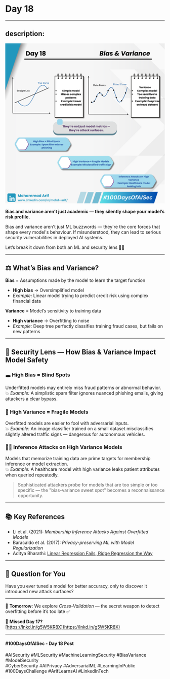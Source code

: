 # Day 18
---
description: 
--- 
![Day 18 Poster](images/day18-poster.png)


**Bias and variance aren’t just academic — they silently shape your model’s risk profile.**

Bias and variance aren't just ML buzzwords — they're the core forces that shape every model's behaviour. If misunderstood, they can lead to serious security vulnerabilities in deployed AI systems.

Let’s break it down from both an ML and security lens 🧠🔐

---

## ⚖️ What’s Bias and Variance?

**Bias** = Assumptions made by the model to learn the target function  
- **High bias** → Oversimplified model  
- *Example:* Linear model trying to predict credit risk using complex financial data

**Variance** = Model’s sensitivity to training data  
- **High variance** → Overfitting to noise  
- *Example:* Deep tree perfectly classifies training fraud cases, but fails on new patterns

---

## 🔐 Security Lens — How Bias & Variance Impact Model Safety

### 🕳️ High Bias = Blind Spots  
Underfitted models may entirely miss fraud patterns or abnormal behavior.  
💥 *Example:* A simplistic spam filter ignores nuanced phishing emails, giving attackers a clear bypass.

### 🧪 High Variance = Fragile Models  
Overfitted models are easier to fool with adversarial inputs.  
💥 *Example:* An image classifier trained on a small dataset misclassifies slightly altered traffic signs — dangerous for autonomous vehicles.

### 🕵️‍♂️ Inference Attacks on High Variance Models  
Models that memorize training data are prime targets for membership inference or model extraction.  
💥 *Example:* A healthcare model with high variance leaks patient attributes when queried repeatedly.

> Sophisticated attackers probe for models that are too simple or too specific — the "bias-variance sweet spot" becomes a reconnaissance opportunity.

---

## 📚 Key References

- Li et al. (2021): *Membership Inference Attacks Against Overfitted Models*  
- Baracaldo et al. (2017): *Privacy-preserving ML with Model Regularization*  
- Aditya Bharathi: [Linear Regression Fails, Ridge Regression the Way](https://sapiencespace.com/linear-regression-fails-ridge-regression-the-way/)

---

## 💬 Question for You  
Have you ever tuned a model for better accuracy, only to discover it introduced new attack surfaces?

---

📅 **Tomorrow:** We explore *Cross-Validation* — the secret weapon to detect overfitting before it’s too late ✅

🔗 **Missed Day 17?**  
[https://lnkd.in/g5W5KR8X](https://lnkd.in/g5W5KR8X)

---

#### #100DaysOfAISec - Day 18 Post  
#AISecurity #MLSecurity #MachineLearningSecurity #BiasVariance #ModelSecurity  
#CyberSecurity #AIPrivacy #AdversarialML #LearningInPublic #100DaysChallenge #ArifLearnsAI #LinkedInTech

